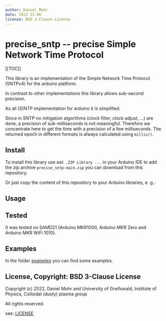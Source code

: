 ```yaml
---
author: Daniel Mohr
date: 2022-11-06
license: BSD 3-Clause License
---
```


# precise_sntp -- precise Simple Network Time Protocol

[[_TOC_]]

This library is an implementation of the Simple Network Time Protocol (SNTPv4)
for the arduino platform.

In contrast to other implementations this library allows sub-second precision.

As all (S)NTP implementation for arduino it is simplified.

Since in SNTP no mitigation algorithms (clock filter, clock adjust, ...) are
done, a precision of sub-milliseconds is not meaningful.
Therefore we concentrate here to get the time with a precision of a
few milliseconds. The returned epoch in different formats is always
calculated using `millis()`.

## Install

To install this library use `Add .ZIP Library ...` in your Arduino IDE
to add the zip archive `precise_sntp-main.zip` you can download from
this repository.

Or just copy the content of this repository to your Arduino libraries, e. g.:

## Usage

## Tested

It was tested on SAMD21 (Arduino MKR1000, Arduino MKR Zero and
Arduino MKR WiFi 1010).

## Examples

In the folder [examples](examples) you can find some examples.

## License, Copyright: BSD 3-Clause License

Copyright (c) 2022, Daniel Mohr and
                    University of Greifswald, Institute of Physics,
                    Colloidal (dusty) plasma group

All rights reserved.

see: [LICENSE](LICENSE)
